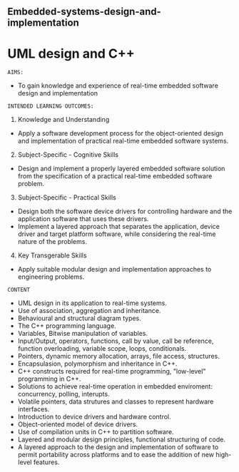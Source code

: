 ## Embedded-systems-design-and-implementation
# UML design and C++ 
`AIMS: `
- To gain knowledge and experience of real-time embedded software design and implementation 

`INTENDED LEARNING OUTCOMES:`
1. Knowledge and Understanding 
- Apply a software development process for the object-oriented design and implementation of practical real-time embedded software systems.
2. Subject-Specific - Cognitive Skills 
- Design and implement a properly layered embedded software solution from the specification of a practical real-time embedded software problem. 
3. Subject-Specific - Practical Skills
- Design both the software device drivers for controlling hardware and the application software that uses these drivers.
- Implement a layered approach that separates the application, device driver and target platform software, while considering the real-time nature of the problems.
4. Key Transgerable Skills
- Apply suitable modular design and implementation approaches to engineering problems.

`CONTENT`
- UML design in its application to real-time systems.
- Use of association, aggregation and inheritance.
- Behavioural and structural diagram types.
- The C++ programming language.
- Variables, Bitwise manipulation of variables.
- Input/Output, operators, functions, call by value, call be reference, function overloading, variable scope, loops, conditionals.
- Pointers, dynamic memory allocation, arrays, file access, structures.
- Encapsulasion, polymorphism and inheritance in C++.
- C++ constructs required for real-time programming, "low-level" programming in C++.
- Solutions to achieve real-time operation in embedded enviroment: concurrency, polling, interupts.
- Volatile pointers, data strutures and classes to represent hardware interfaces.
- Introduction to device drivers and hardware control.
- Object-oriented model of device drivers.
- Use of compilation units in C++ to partition software.
- Layered and modular design principles, functional structuring of code.
- A layered approach to the design and implementation of software to permit portability across platforms and to ease the addition of new high-level features.
